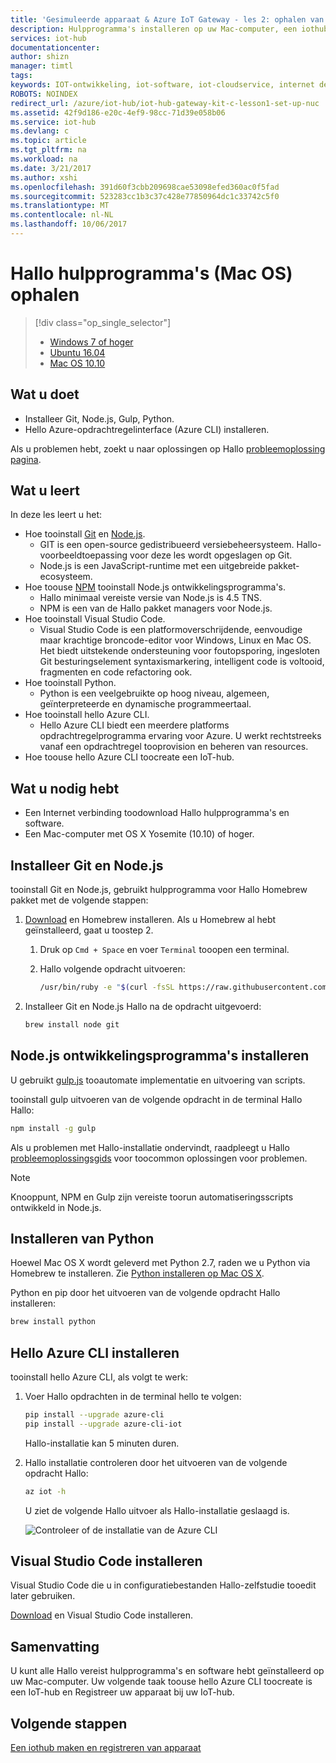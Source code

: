 ```yaml
---
title: 'Gesimuleerde apparaat & Azure IoT Gateway - les 2: ophalen van de hulpprogramma''s (Mac OS) | Microsoft Docs'
description: Hulpprogramma's installeren op uw Mac-computer, een iothub maken en Registreer uw apparaat in Hallo IoT-hub.
services: iot-hub
documentationcenter: 
author: shizn
manager: timtl
tags: 
keywords: IOT-ontwikkeling, iot-software, iot-cloudservice, internet der dingen software, azure cli, install python mac, installeer git op mac gulp uitvoert, installatie knooppunt js mac
ROBOTS: NOINDEX
redirect_url: /azure/iot-hub/iot-hub-gateway-kit-c-lesson1-set-up-nuc
ms.assetid: 42f9d186-e20c-4ef9-98cc-71d39e058b06
ms.service: iot-hub
ms.devlang: c
ms.topic: article
ms.tgt_pltfrm: na
ms.workload: na
ms.date: 3/21/2017
ms.author: xshi
ms.openlocfilehash: 391d60f3cbb209698cae53098efed360ac0f5fad
ms.sourcegitcommit: 523283cc1b3c37c428e77850964dc1c33742c5f0
ms.translationtype: MT
ms.contentlocale: nl-NL
ms.lasthandoff: 10/06/2017
---
```

# <a name="get-hello-tools-macos"></a>Hallo hulpprogramma's (Mac OS) ophalen
> [!div class="op_single_selector"]
> * [Windows 7 of hoger](iot-hub-gateway-kit-c-sim-lesson2-get-the-tools-win32.md)
> * [Ubuntu 16.04](iot-hub-gateway-kit-c-sim-lesson2-get-the-tools-ubuntu.md)
> * [Mac OS 10.10](iot-hub-gateway-kit-c-sim-lesson2-get-the-tools-mac.md)

## <a name="what-you-will-do"></a>Wat u doet

- Installeer Git, Node.js, Gulp, Python.
- Hello Azure-opdrachtregelinterface (Azure CLI) installeren. 

Als u problemen hebt, zoekt u naar oplossingen op Hallo [probleemoplossing pagina](iot-hub-gateway-kit-c-sim-troubleshooting.md).

## <a name="what-you-will-learn"></a>Wat u leert

In deze les leert u het:

- Hoe tooinstall [Git](https://git-scm.com/) en [Node.js](https://nodejs.org/en/).
  - GIT is een open-source gedistribueerd versiebeheersysteem. Hallo-voorbeeldtoepassing voor deze les wordt opgeslagen op Git.
  - Node.js is een JavaScript-runtime met een uitgebreide pakket-ecosysteem.
- Hoe toouse [NPM](https://www.npmjs.com/) tooinstall Node.js ontwikkelingsprogramma's.
  - Hallo minimaal vereiste versie van Node.js is 4.5 TNS.
  - NPM is een van de Hallo pakket managers voor Node.js.
- Hoe tooinstall Visual Studio Code.
  - Visual Studio Code is een platformoverschrijdende, eenvoudige maar krachtige broncode-editor voor Windows, Linux en Mac OS. Het biedt uitstekende ondersteuning voor foutopsporing, ingesloten Git besturingselement syntaxismarkering, intelligent code is voltooid, fragmenten en code refactoring ook.
- Hoe tooinstall Python.
  - Python is een veelgebruikte op hoog niveau, algemeen, geïnterpreteerde en dynamische programmeertaal.
- Hoe tooinstall hello Azure CLI.
  - Hello Azure CLI biedt een meerdere platforms opdrachtregelprogramma ervaring voor Azure. U werkt rechtstreeks vanaf een opdrachtregel tooprovision en beheren van resources.
- Hoe toouse hello Azure CLI toocreate een IoT-hub.

## <a name="what-you-need"></a>Wat u nodig hebt

- Een Internet verbinding toodownload Hallo hulpprogramma's en software.
- Een Mac-computer met OS X Yosemite (10.10) of hoger.

## <a name="install-git-and-nodejs"></a>Installeer Git en Node.js

tooinstall Git en Node.js, gebruikt hulpprogramma voor Hallo Homebrew pakket met de volgende stappen:

1. [Download](http://brew.sh/) en Homebrew installeren. Als u Homebrew al hebt geïnstalleerd, gaat u toostep 2.
   1. Druk op `Cmd + Space` en voer `Terminal` tooopen een terminal.
   2. Hallo volgende opdracht uitvoeren:

      ```bash
      /usr/bin/ruby -e "$(curl -fsSL https://raw.githubusercontent.com/Homebrew/install/master/install)"
      ```

2. Installeer Git en Node.js Hallo na de opdracht uitgevoerd:

    ```bash
    brew install node git
    ```

## <a name="install-nodejs-development-tools"></a>Node.js ontwikkelingsprogramma's installeren

U gebruikt [gulp.js](http://gulpjs.com/) tooautomate implementatie en uitvoering van scripts.

tooinstall gulp uitvoeren van de volgende opdracht in de terminal Hallo Hallo:

```bash
npm install -g gulp
```

Als u problemen met Hallo-installatie ondervindt, raadpleegt u Hallo [probleemoplossingsgids](iot-hub-gateway-kit-c-sim-troubleshooting.md) voor toocommon oplossingen voor problemen.

> [!Note]
> Knooppunt, NPM en Gulp zijn vereiste toorun automatiseringsscripts ontwikkeld in Node.js.

## <a name="install-python"></a>Installeren van Python

Hoewel Mac OS X wordt geleverd met Python 2.7, raden we u Python via Homebrew te installeren. Zie [Python installeren op Mac OS X](http://docs.python-guide.org/en/latest/starting/install/osx/).

Python en pip door het uitvoeren van de volgende opdracht Hallo installeren:

```bash
brew install python
```

## <a name="install-hello-azure-cli"></a>Hello Azure CLI installeren

tooinstall hello Azure CLI, als volgt te werk:

1. Voer Hallo opdrachten in de terminal hello te volgen:
   ```bash
   pip install --upgrade azure-cli
   pip install --upgrade azure-cli-iot
   ```
   Hallo-installatie kan 5 minuten duren.

2. Hallo installatie controleren door het uitvoeren van de volgende opdracht Hallo:
   ```bash
   az iot -h
   ```
   U ziet de volgende Hallo uitvoer als Hallo-installatie geslaagd is.

   ![Controleer of de installatie van de Azure CLI](media/iot-hub-gateway-kit-lessons/lesson2/az_iot_help_osx.png)

## <a name="install-visual-studio-code"></a>Visual Studio Code installeren

Visual Studio Code die u in configuratiebestanden Hallo-zelfstudie tooedit later gebruiken.

[Download](https://code.visualstudio.com/docs/setup/osx) en Visual Studio Code installeren.

## <a name="summary"></a>Samenvatting

U kunt alle Hallo vereist hulpprogramma's en software hebt geïnstalleerd op uw Mac-computer. Uw volgende taak toouse hello Azure CLI toocreate is een IoT-hub en Registreer uw apparaat bij uw IoT-hub.

## <a name="next-steps"></a>Volgende stappen
[Een iothub maken en registreren van apparaat](iot-hub-gateway-kit-c-sim-lesson2-register-device.md)
